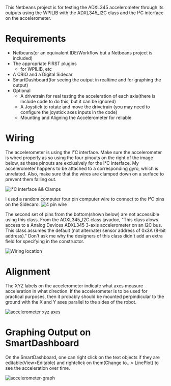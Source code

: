 This Netbeans project is for testing the ADXL345 accelerometer through its outputs using the WPILIB with the ADXL345_I2C class and the I²C interface on the accelerometer.

# Requirements

* Netbeans(or an equivalent IDE/Workflow but a Netbeans project is included)
* The appropriate FIRST plugins
    * for WPILIB, etc
* A CRIO and a Digital Sidecar
* SmartDashboard(for seeing the output in realtime and for graphing the output)
* Optional
    * A drivetrain for real testing the acceleration of each axis(there is include code to do this, but it can be ignored)
    * A Joystick to rotate and move the drivetrain (you may need to configure the joystick axes inputs in the code)
    * Mounting and Aligning the Accelerometer for reliable

# Wiring

The accelerometer is using the I²C interface. Make sure the accelerometer is wired properly as so using the four pinouts on the right of the image below, as these pinouts are exclusively for the I²C interface. My accelerometer happens to be attached to a corresponding gyro, which is unrelated. Also, make sure that the wires are clamped down on a surface to prevent them falling out.

![I²C interface && Clamps](http://azrathud.com/data/accelerometer-images/clamp.png "Make sure the wires are clamped")


I used a random computer four pin computer wire to connect to the I²C pins on the Sidecaro.
![4 pin wire](http://www.azrathud.com/data/accelerometer-images/wire.png "4 Pin Head")

The second set of pins from the bottom(shown below) are not accessible using this class. From the ADXL345_I2C class javadoc, "This class alows access to a Analog Devices ADXL345 3-axis accelerometer on an I2C bus. This class assumes the default (not alternate) sensor address of 0x3A (8-bit address)." Don't ask me why the designers of this class didn't add an extra field for specifying in the constructor.

![Wiring location](http://www.azrathud.com/data/accelerometer-images/sidecar.png "4 Pins")

# Alignment

The XYZ labels on the accelerometer indicate what axes measure acceleration in what direction. If the accelerometer is to be used for practical purposes, then it probably should be mounted perpindicular to the ground with the X and Y axes parallel to the sides of the robot.

![accelerometer xyz axes](http://www.azrathud.com/data/accelerometer-images/xyz.png "XYZ axes")

# Graphing Output on SmartDashboard

On the SmartDashboard, one can right click on the text objects if they are editable(View>Editable) and rightclick on them(Change to...> LinePlot) to see the acceleration over time.

![accelerometer-graph](http://azrathud.com/data/accelerometer-images/graph.png)
